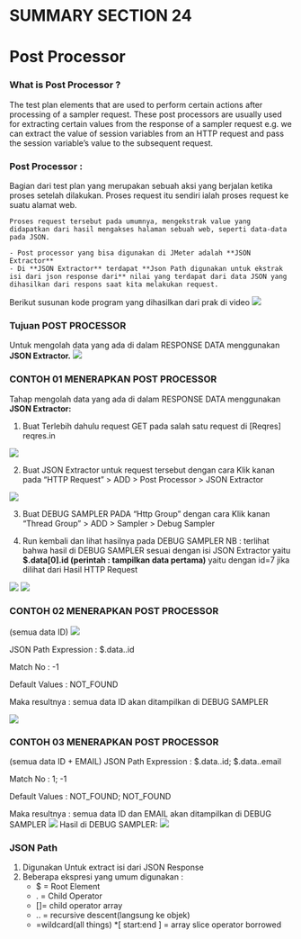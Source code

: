 # SUMMARY SECTION 24
# Post Processor

### What is Post Processor ?
The test plan elements that are used to perform certain actions after processing of a sampler request. These post processors are usually used for extracting certain values from the response of a sampler request e.g. we can extract the value of session variables from an HTTP request and pass the session variable’s value to the subsequent request.

### Post Processor : 
Bagian dari test plan yang merupakan sebuah aksi yang berjalan ketika proses setelah dilakukan. Proses request itu sendiri ialah proses request ke suatu alamat web.
    
    Proses request tersebut pada umumnya, mengekstrak value yang didapatkan dari hasil mengakses halaman sebuah web, seperti data-data pada JSON. 
    
    - Post processor yang bisa digunakan di JMeter adalah **JSON Extractor**
    - Di **JSON Extractor** terdapat **Json Path digunakan untuk ekstrak isi dari json response dari** nilai yang terdapat dari data JSON yang dihasilkan dari respons saat kita melakukan request.
    
Berikut susunan kode program yang dihasilkan dari prak di video
<img src="asset/01.png">

### Tujuan POST PROCESSOR
    
Untuk mengolah data yang ada di dalam RESPONSE DATA menggunakan **JSON Extractor.**
<img src="asset/02.png">

### CONTOH 01 MENERAPKAN POST PROCESSOR
Tahap mengolah data yang ada di dalam RESPONSE DATA menggunakan **JSON Extractor:**
1. Buat Terlebih dahulu request GET pada salah satu request di [Reqres] reqres.in
<img src="asset/03.png">

2. Buat JSON Extractor untuk request tersebut dengan cara 
Klik kanan pada “HTTP Request” > ADD > Post Processor > JSON Extractor
<img src="asset/04.png">

3. Buat DEBUG SAMPLER PADA “Http Group” dengan cara
Klik kanan “Thread Group” > ADD > Sampler > Debug Sampler

4. Run kembali dan lihat hasilnya pada DEBUG SAMPLER
NB : terlihat bahwa hasil di DEBUG SAMPLER sesuai dengan isi JSON Extractor yaitu **$.data[0].id (perintah : tampilkan data pertama)** yaitu dengan id=7 jika dilihat dari Hasil HTTP Request
<img src="asset/05.png">
<img src="asset/06.png">

### CONTOH 02 MENERAPKAN POST PROCESSOR
(semua data ID)
<img src="asset/07.png">

JSON Path Expression : $.data..id

Match No : -1

Default Values : NOT_FOUND

Maka resultnya : semua data ID akan ditampilkan di DEBUG SAMPLER

<img src="asset/08.png">

### CONTOH 03 MENERAPKAN POST PROCESSOR
(semua data ID + EMAIL)
JSON Path Expression : $.data..id; $.data..email

Match No : 1; -1

Default Values : NOT_FOUND; NOT_FOUND

Maka resultnya : semua data ID dan EMAIL akan ditampilkan di DEBUG SAMPLER
<img src="asset/09.png">
Hasil di DEBUG SAMPLER: 
<img src="asset/10.png">

### JSON Path
1. Digunakan Untuk extract isi dari JSON Response
2. Beberapa ekspresi yang umum digunakan :
    - $ = Root Element
    - . = Child Operator
    - []= child operator array
    - .. = recursive descent(langsung ke objek)
    - =wildcard(all things) *[ start:end ] = array slice operator borrowed
